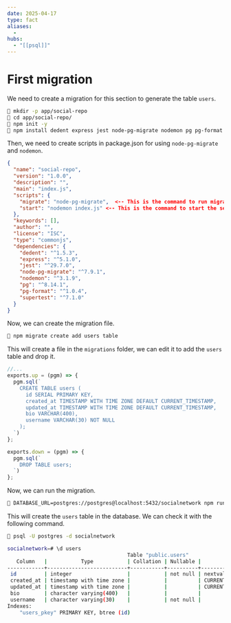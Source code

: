 ```yaml
---
date: 2025-04-17
type: fact
aliases:
  -
hubs:
  - "[[psql]]"
---
```


# First migration

We need to create a migration for this section to generate the table `users`.

```sh
 mkdir -p app/social-repo
 cd app/social-repo/
 npm init -y
 npm install dedent express jest node-pg-migrate nodemon pg pg-format supertest
```

Then, we need to create scripts in package.json for using `node-pg-migrate` and `nodemon`.

```json
{
  "name": "social-repo",
  "version": "1.0.0",
  "description": "",
  "main": "index.js",
  "scripts": {
    "migrate": "node-pg-migrate",  <-- This is the command to run migrations
    "start": "nodemon index.js" <-- This is the command to start the server
  },
  "keywords": [],
  "author": "",
  "license": "ISC",
  "type": "commonjs",
  "dependencies": {
    "dedent": "^1.5.3",
    "express": "^5.1.0",
    "jest": "^29.7.0",
    "node-pg-migrate": "^7.9.1",
    "nodemon": "^3.1.9",
    "pg": "^8.14.1",
    "pg-format": "^1.0.4",
    "supertest": "^7.1.0"
  }
}
```

Now, we can create the migration file.

```sh
 npm migrate create add users table
```

This will create a file in the `migrations` folder, we can edit it to add the `users` table and drop it.

```js
//...
exports.up = (pgm) => {
  pgm.sql(`
    CREATE TABLE users (
      id SERIAL PRIMARY KEY,
      created_at TIMESTAMP WITH TIME ZONE DEFAULT CURRENT_TIMESTAMP,
      updated_at TIMESTAMP WITH TIME ZONE DEFAULT CURRENT_TIMESTAMP,
      bio VARCHAR(400),
      username VARCHAR(30) NOT NULL
    );
  `)
};

exports.down = (pgm) => {
  pgm.sql(`
    DROP TABLE users;
  `)
};
```
Now, we can run the migration.

```sh
 DATABASE_URL=postgres://postgres@localhost:5432/socialnetwork npm run migrate up
```

This will create the `users` table in the database. We can check it with the following command.

```sh
 psql -U postgres -d socialnetwork

socialnetwork=# \d users
                                       Table "public.users"
   Column   |           Type           | Collation | Nullable |              Default              
------------+--------------------------+-----------+----------+-----------------------------------
 id         | integer                  |           | not null | nextval('users_id_seq'::regclass)
 created_at | timestamp with time zone |           |          | CURRENT_TIMESTAMP
 updated_at | timestamp with time zone |           |          | CURRENT_TIMESTAMP
 bio        | character varying(400)   |           |          | 
 username   | character varying(30)    |           | not null | 
Indexes:
    "users_pkey" PRIMARY KEY, btree (id)
```
